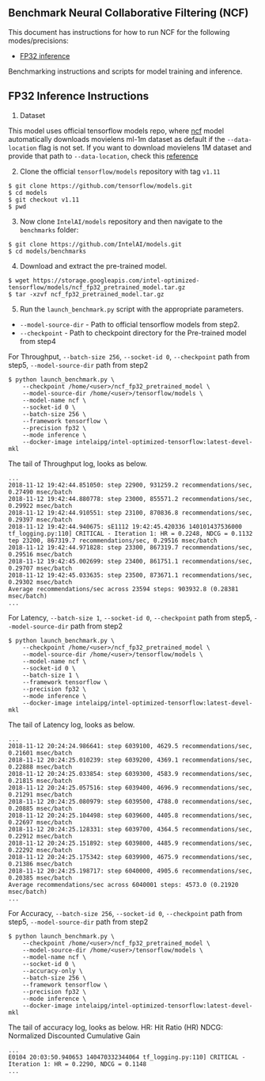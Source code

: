 ## Benchmark Neural Collaborative Filtering (NCF) ##

This document has instructions for how to run NCF for the
following modes/precisions:
* [FP32 inference](#fp32-inference-instructions)

Benchmarking instructions and scripts for model training and inference.

## FP32 Inference Instructions

1. Dataset

This model uses official tensorflow models repo, where [ncf](https://github.com/tensorflow/models/tree/master/official/recommendation)
model automatically downloads movielens ml-1m dataset as default if the `--data-location` flag is not set.
If you want to download movielens 1M dataset and provide that path to `--data-location`, check this [reference](https://grouplens.org/datasets/movielens/1m/)

2. Clone the official `tensorflow/models` repository with  tag `v1.11`

```
$ git clone https://github.com/tensorflow/models.git
$ cd models
$ git checkout v1.11
$ pwd
```

3. Now clone `IntelAI/models` repository and then navigate to the `benchmarks` folder:

```
$ git clone https://github.com/IntelAI/models.git
$ cd models/benchmarks
```

4. Download and extract the pre-trained model.
```
$ wget https://storage.googleapis.com/intel-optimized-tensorflow/models/ncf_fp32_pretrained_model.tar.gz
$ tar -xzvf ncf_fp32_pretrained_model.tar.gz
```

5. Run the `launch_benchmark.py` script with the appropriate parameters.
* `--model-source-dir` - Path to official tensorflow models from step2.
* `--checkpoint` - Path to checkpoint directory for the Pre-trained model from step4


For Throughput, `--batch-size 256`, `--socket-id 0`, `--checkpoint` path from step5, `--model-source-dir` path from step2

```
$ python launch_benchmark.py \
    --checkpoint /home/<user>/ncf_fp32_pretrained_model \
    --model-source-dir /home/<user>/tensorflow/models \
    --model-name ncf \
    --socket-id 0 \
    --batch-size 256 \
    --framework tensorflow \
    --precision fp32 \
    --mode inference \
    --docker-image intelaipg/intel-optimized-tensorflow:latest-devel-mkl
```

The tail of Throughput log, looks as below.
```
...
2018-11-12 19:42:44.851050: step 22900, 931259.2 recommendations/sec, 0.27490 msec/batch
2018-11-12 19:42:44.880778: step 23000, 855571.2 recommendations/sec, 0.29922 msec/batch
2018-11-12 19:42:44.910551: step 23100, 870836.8 recommendations/sec, 0.29397 msec/batch
2018-11-12 19:42:44.940675: sE1112 19:42:45.420336 140101437536000 tf_logging.py:110] CRITICAL - Iteration 1: HR = 0.2248, NDCG = 0.1132
tep 23200, 867319.7 recommendations/sec, 0.29516 msec/batch
2018-11-12 19:42:44.971828: step 23300, 867319.7 recommendations/sec, 0.29516 msec/batch
2018-11-12 19:42:45.002699: step 23400, 861751.1 recommendations/sec, 0.29707 msec/batch
2018-11-12 19:42:45.033635: step 23500, 873671.1 recommendations/sec, 0.29302 msec/batch
Average recommendations/sec across 23594 steps: 903932.8 (0.28381 msec/batch)
...
```

For Latency, `--batch-size 1`, `--socket-id 0`, `--checkpoint` path from step5, `--model-source-dir` path from step2

```
$ python launch_benchmark.py \
    --checkpoint /home/<user>/ncf_fp32_pretrained_model \
    --model-source-dir /home/<user>/tensorflow/models \
    --model-name ncf \
    --socket-id 0 \
    --batch-size 1 \
    --framework tensorflow \
    --precision fp32 \
    --mode inference \
    --docker-image intelaipg/intel-optimized-tensorflow:latest-devel-mkl
```

The tail of Latency log, looks as below.
```
...
2018-11-12 20:24:24.986641: step 6039100, 4629.5 recommendations/sec, 0.21601 msec/batch
2018-11-12 20:24:25.010239: step 6039200, 4369.1 recommendations/sec, 0.22888 msec/batch
2018-11-12 20:24:25.033854: step 6039300, 4583.9 recommendations/sec, 0.21815 msec/batch
2018-11-12 20:24:25.057516: step 6039400, 4696.9 recommendations/sec, 0.21291 msec/batch
2018-11-12 20:24:25.080979: step 6039500, 4788.0 recommendations/sec, 0.20885 msec/batch
2018-11-12 20:24:25.104498: step 6039600, 4405.8 recommendations/sec, 0.22697 msec/batch
2018-11-12 20:24:25.128331: step 6039700, 4364.5 recommendations/sec, 0.22912 msec/batch
2018-11-12 20:24:25.151892: step 6039800, 4485.9 recommendations/sec, 0.22292 msec/batch
2018-11-12 20:24:25.175342: step 6039900, 4675.9 recommendations/sec, 0.21386 msec/batch
2018-11-12 20:24:25.198717: step 6040000, 4905.6 recommendations/sec, 0.20385 msec/batch
Average recommendations/sec across 6040001 steps: 4573.0 (0.21920 msec/batch)
...
```
For Accuracy, `--batch-size 256`, `--socket-id 0`, `--checkpoint` path from step5, `--model-source-dir` path from step2

```
$ python launch_benchmark.py \
    --checkpoint /home/<user>/ncf_fp32_pretrained_model \
    --model-source-dir /home/<user>/tensorflow/models \
    --model-name ncf \
    --socket-id 0 \
    --accuracy-only \
    --batch-size 256 \
    --framework tensorflow \
    --precision fp32 \
    --mode inference \
    --docker-image intelaipg/intel-optimized-tensorflow:latest-devel-mkl
```

The tail of accuracy log, looks as below.
HR: Hit Ratio (HR)
NDCG: Normalized Discounted Cumulative Gain
```
...
E0104 20:03:50.940653 140470332344064 tf_logging.py:110] CRITICAL - Iteration 1: HR = 0.2290, NDCG = 0.1148
...
```
